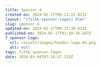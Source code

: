 ```yaml
---
title: Sponsor 4
created-on: 2024-02-17T00:22:22.821Z
layout: "[filhk-sponsor-logos].html"
slug: sponsor-4
updated-on: 2024-02-17T00:27:30.633Z
published-on: 2024-02-17T01:10:26.107Z
f_sponsor-logo:
  url: /assets/images/header-logo-04.png
  alt: null
tags: filhk-sponsor-logos
date: 2024-03-04T07:16:57.125Z
---
```

